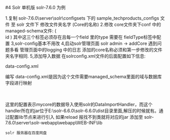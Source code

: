 #4 Solr 单机版
solr-7.6.0 为例
    
  1.复制 solr-7.6.0\server\solr\configsets 下的 sample_techproducts_configs 文件 至 solr 文件下 修改文件夹名字 (Core的名称)
  2.修改 core文件夹下conf 中的managed-schema文件:
   (<field name="id" type="string" indexed="true"  stored="true" />  	
    <field name="_version_" type="long" indexed="true"  stored="true" />
  <uniqueKey>id</uniqueKey>
  )
  其中这三个标签必须存在且每一个field 里的type 需要在  fieldType标签中配置 
  3,solr-config基本不用改
  4,启动solr管理页面 solr admin -> addCore 遇到问题多看 管理页面中的logging 中的日志 添加的core名称必须和第一步修改的文件夹名字相同.
  5,添加导入数据 
  在solrconfig.xml文件的后面配置如下信息:
  <!--引入DataImportHandler类的jar-->
  <lib dir="${solr.install.dir:../../../..}/dist/" regex="solr-dataimporthandler-.*\.jar" />
  
  <requestHandler name="/dataimport" class="org.apache.solr.handler.dataimport.DataImportHandler">
    <lst name="defaults">
      <str name="config">data-config.xml</str>
    </lst>
  </requestHandler>
 
 编写 data-config.xml是因为这个文件需要managed_schema里面的域与数据库字段进行映射
 <?xml version="1.0" encoding="UTF8"?>
 <dataConfig>
     <dataSource type="JdbcDataSource" driver="com.mysql.jdbc.Driver" url="jdbc:mysql://127.0.0.1:3306/db_jx" user="root" password="root" batchSize="-1" />
 　　<document>
         <entity name="mycore_test" query="select id ,vip,point,content,add_time from solr_mycore">
              <!--column的id是数据库的id,name的id是managed_schema里面的id，id是必须，并且唯一的-->
             <field column="id" name="id" />
              <!--column的vip是数据库的vip字段,name的vip是managed_schema里面的vip,下面配置同理-->
             <field column="vip" name="vip" />
             <field column="point" name="point" />
             <field column="content" name="content" />
             <field column="add_time" name="add_time" />
         </entity>  
     </document>
 </dataConfig>
 
 这里的配置表示mycore的数据导入使用solr的DataImportHandler，而这个handler所在的jar位于E:\solr-6.6.0\solr-6.6.0\dist目录里面,解压的时候就有。通过配置lib节点来进行引入  如果reload 报找不到类就将对应的jar 添加至 solr-7.6.0\server\solr-webapp\webapp\WEB-INF\lib 
 
    solr 服务器在百度网盘 
 

